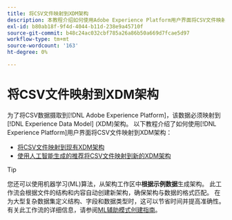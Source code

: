 ```yaml
---
title: 将CSV文件映射到XDM架构
description: 本教程介绍如何使用Adobe Experience Platform用户界面将CSV文件映射到XDM架构。
exl-id: b80ab18f-9f4d-4044-b11d-238e9a45710f
source-git-commit: b48c24ac032cbf785a26a86b50a669d7fcae5d97
workflow-type: tm+mt
source-wordcount: '163'
ht-degree: 0%

---
```


# 将CSV文件映射到XDM架构

为了将CSV数据摄取到[!DNL Adobe Experience Platform]，该数据必须映射到[!DNL Experience Data Model] (XDM)架构。 以下教程介绍了如何使用[!DNL Experience Platform]用户界面将CSV文件映射到XDM架构：

* [将CSV文件映射到现有XDM架构](./existing-schema.md)
* [使用人工智能生成的推荐将CSV文件映射到新的XDM架构](./recommendations.md)

>[!TIP]
>
>您还可以使用机器学习(ML)算法，从架构工作区中&#x200B;**根据示例数据**&#x200B;生成架构。 此工作流会根据文件的结构和内容自动创建新架构，确保架构与数据的格式匹配。 在为大型复杂数据集定义结构、字段和数据类型时，这可以节省时间并提高准确性。 有关此工作流的详细信息，请参阅[ML辅助模式创建指南](../../../xdm/ui/ml-assisted-schema-creation.md)。
